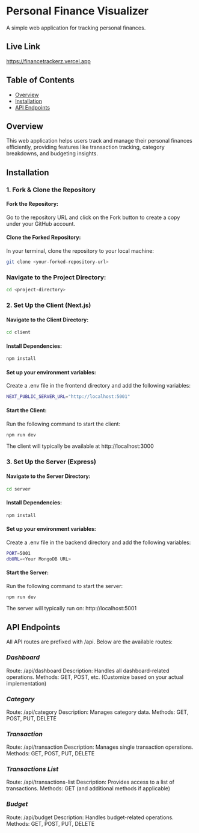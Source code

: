 # Personal Finance Visualizer

A simple web application for tracking personal finances.

## Live Link

https://financetrackerz.vercel.app


## Table of Contents

- [Overview](#overview)
- [Installation](#installation)
- [API Endpoints](#api-endpoints)


## Overview

This web application helps users track and manage their personal finances efficiently, providing features like transaction tracking, category breakdowns, and budgeting insights.


## Installation

### 1. Fork & Clone the Repository

#### Fork the Repository:
Go to the repository URL and click on the Fork button to create a copy under your GitHub account.

#### Clone the Forked Repository:
In your terminal, clone the repository to your local machine:

```sh
git clone <your-forked-repository-url>
```
### Navigate to the Project Directory:

```sh
cd <project-directory>
```
### 2. Set Up the Client (Next.js)

#### Navigate to the Client Directory:

```sh
cd client
```

#### Install Dependencies:

```sh
npm install
```

#### Set up your environment variables:
Create a .env file in the frontend directory and add the following variables:

```sh
NEXT_PUBLIC_SERVER_URL="http://localhost:5001"
```

#### Start the Client:
Run the following command to start the client:

```sh
npm run dev
```

The client will typically be available at http://localhost:3000

### 3. Set Up the Server (Express)

#### Navigate to the Server Directory:

```sh
cd server
```

#### Install Dependencies:

```sh
npm install
```

#### Set up your environment variables:

Create a .env file in the backend directory and add the following variables:

```sh
PORT=5001
dbURL=<Your MongoDB URL>
```

#### Start the Server:

Run the following command to start the server:

```sh
npm run dev
```

The server will typically run on: http://localhost:5001



## API Endpoints

All API routes are prefixed with /api. Below are the available routes:

### *Dashboard*

Route: /api/dashboard
Description: Handles all dashboard-related operations.
Methods: GET, POST, etc. (Customize based on your actual implementation)

### *Category*

Route: /api/category
Description: Manages category data.
Methods: GET, POST, PUT, DELETE

### *Transaction*

Route: /api/transaction
Description: Manages single transaction operations.
Methods: GET, POST, PUT, DELETE

### *Transactions List*

Route: /api/transactions-list
Description: Provides access to a list of transactions.
Methods: GET (and additional methods if applicable)

### *Budget*

Route: /api/budget
Description: Handles budget-related operations.
Methods: GET, POST, PUT, DELETE


